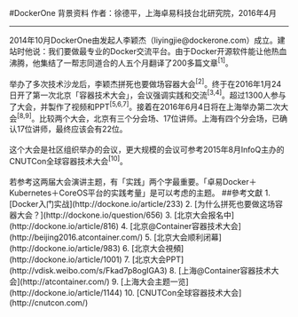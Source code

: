 #DockerOne 背景资料
作者：徐德平，上海卓易科技台北研究院，2016年4月
<hr>
2014年10月DockerOne由发起人李颖杰（liyingjie@dockerone.com）成立。建站时他说：我们要做最专业的Docker交流平台。由于Docker开源软件能让他热血沸腾，他集结了一帮志同道合的人五个月翻译了200多篇文章<sup>[1]</sup>。
<br><br>
举办了多次技术沙龙后，李颖杰拼死也要做场容器大会<sup>[2]</sup>。终于在2016年1月24日开了第一次北京「容器技术大会」，会议强调实践和交流<sup>[3,4]</sup>。超过1300人参与了大会，并製作了视频和PPT<sup>[5,6,7]</sup>。接着在2016年6月4日将在上海举办第二次大会<sup>[8,9]</sup>。比较两个大会，北京有三个分会场、17位讲师。上海有四个分会场，已确认17位讲师，最终应该会有22位。
<br><br>
这个大会是社区组织举办的会议，更大规模的会议可参考2015年8月InfoQ主办的CNUTCon全球容器技术大会<sup>[10]</sup>。
<br><br>
若参考这两届大会演讲主题，有「实践」两个字最重要。「卓易Docker＋Kubernetes＋CoreOS平台的实践考量」是可以考虑的主题。
##參考文獻
1. [Docker入门实战](http://dockone.io/article/233)
2. [为什么拼死也要做这场容器大会？](http://dockone.io/question/656)
3. [北京大会报名中](http://dockone.io/article/816)
4. [北京@Container容器技术大会](http://beijing2016.atcontainer.com/)
5. [北京大会顺利闭幕](http://dockone.io/article/983)
6. [北京大会視頻](http://dockone.io/article/1001)
7. [北京大会PPT](http://vdisk.weibo.com/s/Fkad7p8ogIGA3)
8. [上海@Container容器技术大会](http://atcontainer.com/)
9. [上海大会主题一览](http://dockone.io/article/1144)
10. [CNUTCon全球容器技术大会](http://cnutcon.com/)
